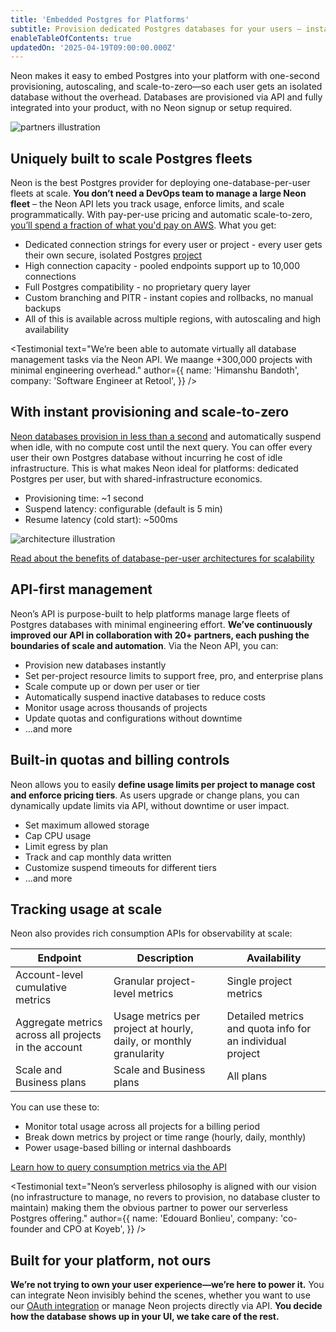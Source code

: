 ```yaml
---
title: 'Embedded Postgres for Platforms'
subtitle: Provision dedicated Postgres databases for your users — instantly, affordably, and at scale
enableTableOfContents: true
updatedOn: '2025-04-19T09:00:00.000Z'
---
```


Neon makes it easy to embed Postgres into your platform with one-second provisioning, autoscaling, and scale-to-zero—so each user gets an isolated database without the overhead. Databases are provisioned via API and fully integrated into your product, with no Neon signup or setup required.

![partners illustration](/images/pages/platforms/partners-illustration.png)

<CTA title="" description="Our Solutions Engineers have helped platforms like yours embed Postgres at scale. Tell us about your use case—we’ll help you design the right approach." buttonText="Meet with us" buttonUrl="https://neon.tech/contact-sales" />

## Uniquely built to scale Postgres fleets

Neon is the best Postgres provider for deploying one-database-per-user fleets at scale. **You don’t need a DevOps team to manage a large Neon fleet** – the Neon API lets you track usage, enforce limits, and scale programmatically. With pay-per-use pricing and automatic scale-to-zero, [you’ll spend a fraction of what you'd pay on AWS](/cost-fleets). What you get:

- Dedicated connection strings for every user or project - every user gets their own secure, isolated Postgres [project](/docs/manage/projects)
- High connection capacity - pooled endpoints support up to 10,000 connections
- Full Postgres compatibility - no proprietary query layer
- Custom branching and PITR - instant copies and rollbacks, no manual backups
- All of this is available across multiple regions, with autoscaling and high availability

<Testimonial
text="We’re been able to automate virtually all database management tasks via the Neon API. We maange +300,000 projects with minimal engineering overhead."
author={{
name: 'Himanshu Bandoth',
company: 'Software Engineer at Retool',
}}
/>

## With instant provisioning and scale-to-zero

[Neon databases provision in less than a second](https://github.com/neondatabase/instant-postgres?tab=readme-ov-file#instant-postgres) and automatically suspend when idle, with no compute cost until the next query. You can offer every user their own Postgres database without incurring he cost of idle infrastructure. This is what makes Neon ideal for platforms: dedicated Postgres per user, but with shared-infrastructure economics.

- Provisioning time: ~1 second
- Suspend latency: configurable (default is 5 min)
- Resume latency (cold start): ~500ms

![architecture illustration](/images/pages/platforms/architecture-illustration.png)

[Read about the benefits of database-per-user architectures for scalability](/docs/use-cases/database-per-user#database-per-user)

## API-first management

Neon’s API is purpose-built to help platforms manage large fleets of Postgres databases with minimal engineering effort. **We’ve continuously improved our API in collaboration with 20+ partners, each pushing the boundaries of scale and automation**. Via the Neon API, you can:

- Provision new databases instantly
- Set per-project resource limits to support free, pro, and enterprise plans
- Scale compute up or down per user or tier
- Automatically suspend inactive databases to reduce costs
- Monitor usage across thousands of projects
- Update quotas and configurations without downtime
- …and more

<MegaLink tag="Case Study" title="Retool uses the Neon API to manage over 300,000 databases with just one engineer — handling everything from provisioning to quota enforcement." url="/blog/how-retool-uses-retool-and-the-neon-api-to-manage-300k-postgres-databases" />

## Built-in quotas and billing controls

Neon allows you to easily **define usage limits per project to manage cost and enforce pricing tiers**. As users upgrade or change plans, you can dynamically update limits via API, without downtime or user impact.

- Set maximum allowed storage
- Cap CPU usage
- Limit egress by plan
- Track and cap monthly data written
- Customize suspend timeouts for different tiers
- …and more

<MegaLink tag="Case Study" title="Koyeb’s Database Instance Types sets an example of how to use Neon’s quota controls to define compute, storage, write, and data transfer limits per plan." url="https://www.koyeb.com/docs/databases#database-instance-types" />

## Tracking usage at scale

Neon also provides rich consumption APIs for observability at scale:

| Endpoint                                             | Description                                                        | Availability                                              |
| ---------------------------------------------------- | ------------------------------------------------------------------ | --------------------------------------------------------- |
| Account-level cumulative metrics                     | Granular project-level metrics                                     | Single project metrics                                    |
| Aggregate metrics across all projects in the account | Usage metrics per project at hourly, daily, or monthly granularity | Detailed metrics and quota info for an individual project |
| Scale and Business plans                             | Scale and Business plans                                           | All plans                                                 |

You can use these to:

- Monitor total usage across all projects for a billing period
- Break down metrics by project or time range (hourly, daily, monthly)
- Power usage-based billing or internal dashboards

[Learn how to query consumption metrics via the API](/docs/guides/partner-consumption-metrics)

<Testimonial
text="Neon’s serverless philosophy is aligned with our vision (no infrastructure to manage, no revers to provision, no database cluster to maintain) making them the obvious partner to power our serverless Postgres offering."
author={{
name: 'Edouard Bonlieu',
company: 'co-founder and CPO at Koyeb',
}}
/>

## Built for your platform, not ours

**We’re not trying to own your user experience—we’re here to power it.** You can integrate Neon invisibly behind the scenes, whether you want to use our [OAuth integration](/docs/guides/oauth-integration) or manage Neon projects directly via API. **You decide how the database shows up in your UI, we take care of the rest.**

<CTA title="Let us help you launch" description="We’re happy to support proof-of-concepts, provide technical guidance, and share best practices from other platforms." theme="column" buttonText="Talk to us" buttonUrl="/contact-sales" linkText="Explore the API" linkUrl="/docs/reference/api-reference" />
